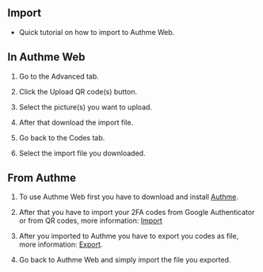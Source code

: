 ## Import

-   Quick tutorial on how to import to Authme Web.

## In Authme Web

1. Go to the Advanced tab.

1. Click the Upload QR code(s) button.

1. Select the picture(s) you want to upload.

1. After that download the import file.

1. Go back to the Codes tab.

1. Select the import file you downloaded.

## From Authme

1.  To use Authme Web first you have to download and install [Authme](http://localhost:3000/#/install).

1.  After that you have to import your 2FA codes from Google Authenticator or from QR codes, more information: [Import](http://localhost:3000/#/import)

1.  After you imported to Authme you have to export you codes as file, more information: [Export](http://localhost:3000/#/export).

1.  Go back to Authme Web and simply import the file you exported.
